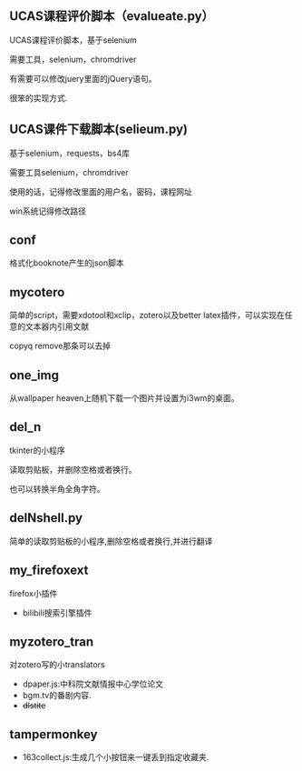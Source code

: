 ## UCAS课程评价脚本（evalueate.py）

UCAS课程评价脚本，基于selenium

需要工具，selenium，chromdriver

有需要可以修改juery里面的jQuery语句。

很笨的实现方式.

## UCAS课件下载脚本(selieum.py)

基于selenium，requests，bs4库

需要工具selenium，chromdriver

使用的话，记得修改里面的用户名，密码，课程网址

win系统记得修改路径

## conf

格式化booknote产生的json脚本

## mycotero

简单的script，需要xdotool和xclip，zotero以及better latex插件，可以实现在任意的文本器内引用文献

copyq remove那条可以去掉

## one_img

从wallpaper heaven上随机下载一个图片并设置为i3wm的桌面。

## del_n

tkinter的小程序

读取剪贴板，并删除空格或者换行。

也可以转换半角全角字符。

## delNshell.py

简单的读取剪贴板的小程序,删除空格或者换行,并进行翻译

## my_firefoxext

firefox小插件

- bilibili搜索引擎插件

## myzotero_tran

对zotero写的小translators

- dpaper.js:中科院文献情报中心学位论文
- bgm.tv的番剧内容.
- ~~dlstite~~

## tampermonkey

- 163collect.js:生成几个小按钮来一键丢到指定收藏夹.
